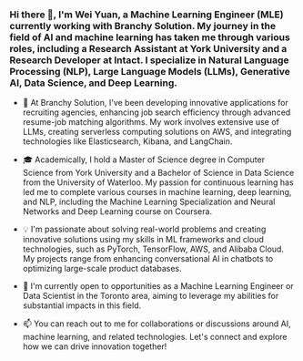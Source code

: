 ### Hi there 👋, I'm Wei Yuan, a Machine Learning Engineer (MLE) currently working with Branchy Solution. My journey in the field of AI and machine learning has taken me through various roles, including a Research Assistant at York University and a Research Developer at Intact. I specialize in Natural Language Processing (NLP), Large Language Models (LLMs), Generative AI, Data Science, and Deep Learning.

- 🔭 At Branchy Solution, I've been developing innovative applications for recruiting agencies, enhancing job search efficiency through advanced resume-job matching algorithms. My work involves extensive use of LLMs, creating serverless computing solutions on AWS, and integrating technologies like Elasticsearch, Kibana, and LangChain.

- 🎓 Academically, I hold a Master of Science degree in Computer Science from York University and a Bachelor of Science in Data Science from the University of Waterloo. My passion for continuous learning has led me to complete various courses in machine learning, deep learning, and NLP, including the Machine Learning Specialization and Neural Networks and Deep Learning course on Coursera.

- 💡 I'm passionate about solving real-world problems and creating innovative solutions using my skills in ML frameworks and cloud technologies, such as PyTorch, TensorFlow, AWS, and Alibaba Cloud. My projects range from enhancing conversational AI in chatbots to optimizing large-scale product databases.

- 🌱 I'm currently open to opportunities as a Machine Learning Engineer or Data Scientist in the Toronto area, aiming to leverage my abilities for substantial impacts in this field.

- 📫 You can reach out to me for collaborations or discussions around AI, machine learning, and related technologies. Let's connect and explore how we can drive innovation together!

<!--
**ewayuan/ewayuan** is a ✨ _special_ ✨ repository because its `README.md` (this file) appears on your GitHub profile.

Here are some ideas to get you started:

- 🔭 I’m currently working on ...
- 🌱 I’m currently learning ...
- 👯 I’m looking to collaborate on ...
- 🤔 I’m looking for help with ...
- 💬 Ask me about ...
- 📫 How to reach me: ...
- 😄 Pronouns: ...
- ⚡ Fun fact: ...
-->
